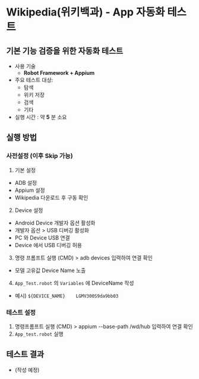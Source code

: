 
# Wikipedia(위키백과) - App 자동화 테스트  
## 기본 기능 검증을 위한 자동화 테스트  
- 사용 기술
  - **Robot Framework + Appium**
- 주요 테스트 대상:  
  - 탐색  
  - 위키 저장  
  - 검색  
  - 기타 
- 실행 시간 : 약 **5** 분 소요  

## 실행 방법
### 사전설정 (이후 Skip 가능)
1. 기본 설정
  - ADB 설정
  - Appium 설정
  - Wikipedia 다운로드 후 구동 확인
2. Device 설정
  - Android Device 개발자 옵션 활성화
  - 개발자 옵션 > USB 디버깅 활성화 
  - PC 와 Device USB 연결 
  - Device 에서 USB 디버깅 허용
3. 명령 프롬프트 실행 (CMD) > adb devices 입력하여 연결 확인
  - 모델 고유값 Device Name 노출
4. `App_Test.robot` 의 `Variables` 에 DeviceName 작성
  - 예시) `${DEVICE_NAME}    LGMV300S9da9bb03`
### 테스트 설정
1. 명령프롬프트 실행 (CMD) > appium --base-path /wd/hub 입력하여 연결 확인
2. `App_test.robot` 실행

## 테스트 결과
- (작성 예정)
